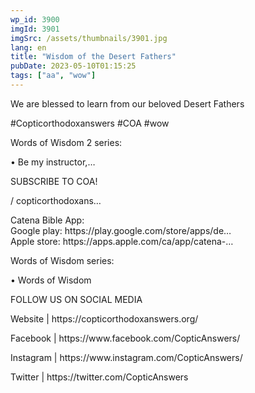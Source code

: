 ```yaml
---
wp_id: 3900
imgId: 3901
imgSrc: /assets/thumbnails/3901.jpg
lang: en
title: "Wisdom of the Desert Fathers"
pubDate: 2023-05-10T01:15:25
tags: ["aa", "wow"]
---
```

<!-- page: 6 -->

<p>We are blessed to learn from our beloved Desert Fathers</p>
<p>#Copticorthodoxanswers #COA #wow</p>
<p>Words of Wisdom 2 series:</p>
<p>• Be my instructor,&#8230;</p>
<p>SUBSCRIBE TO COA!</p>
<p>/ copticorthodoxans&#8230;</p>
<p>Catena Bible App:<br />
Google play: https://play.google.com/store/apps/de&#8230;<br />
Apple store: https://apps.apple.com/ca/app/catena-&#8230;</p>
<p>Words of Wisdom series:</p>
<p>• Words of Wisdom</p>
<p>FOLLOW US ON SOCIAL MEDIA</p>
<p>Website | https://copticorthodoxanswers.org/</p>
<p>Facebook | https://www.facebook.com/CopticAnswers/</p>
<p>Instagram | https://www.instagram.com/CopticAnswers/</p>
<p>Twitter | https://twitter.com/CopticAnswers</p>
